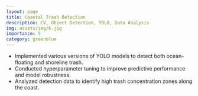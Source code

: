 ```yaml
---
layout: page
title: Coastal Trash Detection
description: CV, Object Detection, YOLO, Data Analysis
img: assets/img/6.jpg
importance: 5
category: greenblue
---
```


* Implemented various versions of YOLO models to detect both ocean-floating and shoreline trash.
* Conducted hyperparameter tuning to improve predictive performance and model robustness.
* Analyzed detection data to identify high trash concentration zones along the coast.